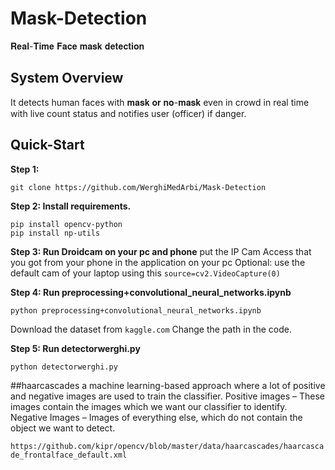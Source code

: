 # Mask-Detection
𝐑𝐞𝐚𝐥-𝐓𝐢𝐦𝐞 𝐅𝐚𝐜𝐞 𝐦𝐚𝐬𝐤 𝐝𝐞𝐭𝐞𝐜𝐭𝐢𝐨𝐧  



## System Overview

It detects human faces with 𝐦𝐚𝐬𝐤 𝐨𝐫 𝐧𝐨-𝐦𝐚𝐬𝐤 even in crowd in real time with live count status and notifies user (officer) if danger.



## Quick-Start
**Step 1:**
```
git clone https://github.com/WerghiMedArbi/Mask-Detection
```


**Step 2: Install requirements.**
```
pip install opencv-python
pip install np-utils
```
**Step 3: Run Droidcam on your pc and phone**
put the IP Cam Access that you got from your phone in the application on your pc
Optional: use the default cam of your laptop using this  ```source=cv2.VideoCapture(0)```

**Step 4: Run preprocessing+convolutional_neural_networks.ipynb**
```
python preprocessing+convolutional_neural_networks.ipynb
```

Download the dataset from ``` kaggle.com ```
Change the path in the code.

**Step 5: Run detectorwerghi.py**
```
python detectorwerghi.py
```

##haarcascades 
a machine learning-based approach where a lot of positive and negative images are used to train the classifier. Positive images – These images contain the images which we want our classifier to identify. Negative Images – Images of everything else, which do not contain the object we want to detect.

``` https://github.com/kipr/opencv/blob/master/data/haarcascades/haarcascade_frontalface_default.xml ```
